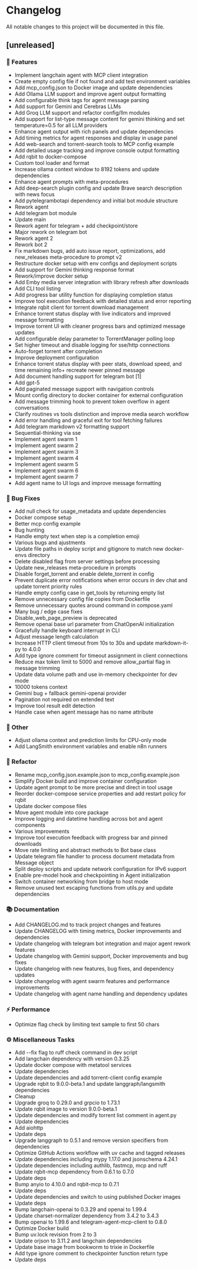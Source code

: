 # Changelog

All notable changes to this project will be documented in this file.

## [unreleased]

### 🚀 Features

- Implement langchain agent with MCP client integration
- Create empty config file if not found and add test environment variables
- Add mcp_config.json to Docker image and update dependencies
- Add Ollama LLM support and improve agent output formatting
- Add configurable think tags for agent message parsing
- Add support for Gemini and Cerebras LLMs
- Add Groq LLM support and refactor config/llm modules
- Add support for list-type message content for gemini thinking and set temperature=0.5 for all LLM providers
- Enhance agent output with rich panels and update dependencies
- Add timing metrics for agent responses and display in usage panel
- Add web-search and torrent-search tools to MCP config example
- Add detailed usage tracking and improve console output formatting
- Add rqbit to docker-compose
- Custom tool loader and format
- Increase ollama context window to 8192 tokens and update dependencies
- Enhance agent prompts with meta-procedures
- Add deep-search plugin config and update Brave search description with news focus
- Add pytelegrambotapi dependency and initial bot module structure
- Rework agent
- Add telegram bot module
- Update main
- Rework agent for telegram + add checkpoint/store
- Major rework on telegram bot
- Rework agent 2
- Rework bot 2
- Fix markdown bugs, add auto issue report, optimizations, add new_releases meta-procedure to prompt v2
- Restructure docker setup with env configs and deployment scripts
- Add support for Gemini thinking response format
- Rework/improve docker setup
- Add Emby media server integration with library refresh after downloads
- Add CLI tool listing
- Add progress bar utility function for displaying completion status
- Improve tool execution feedback with detailed status and error reporting
- Integrate rqbit client for torrent download management
- Enhance torrent status display with live indicators and improved message formatting
- Improve torrent UI with cleaner progress bars and optimized message updates
- Add configurable delay parameter to TorrentManager polling loop
- Set higher timeout and disable logging for sse/http connections
- Auto-forget torrent after completion
- Improve deployment configuration
- Enhance torrent status display with peer stats, download speed, and time remaining info+ recreate newer pinned message
- Add document handling support for telegram bot [1]
- Add gpt-5
- Add paginated message support with navigation controls
- Mount config directory to docker container for external configuration
- Add message trimming hook to prevent token overflow in agent conversations
- Clarify routines vs tools distinction and improve media search workflow
- Add error handling and graceful exit for tool fetching failures
- Add telegram markdown v2 formatting support
- Sequential-thinking via sse
- Implement agent swarm 1
- Implement agent swarm 2
- Implement agent swarm 3
- Implement agent swarm 4
- Implement agent swarm 5
- Implement agent swarm 6
- Implement agent swarm 7
- Add agent name to UI logs and improve message formatting

### 🐛 Bug Fixes

- Add null check for usage_metadata and update dependencies
- Docker compose setup
- Better mcp config example
- Bug hunting
- Handle empty text when step is a completion emoji
- Various bugs and ajustments
- Update file paths in deploy script and gitignore to match new docker-envs directory
- Delete disabled flag from server settings before processing
- Update new_releases meta-procedure in prompts
- Disable forget_torrent and enable delete_torrent in config
- Prevent duplicate error notifications when error occurs in dev chat and update torrent priority rules
- Handle empty config case in get_tools by returning empty list
- Remove unnecessary config file copies from Dockerfile
- Remove unnecessary quotes around command in compose.yaml
- Many bug / edge case fixes
- Disable_web_page_preview is deprecated
- Remove openai base url parameter from ChatOpenAI initialization
- Gracefully handle keyboard interrupt in CLI
- Adjust message length calculation
- Increase HTTP client timeout from 10s to 30s and update markdown-it-py to 4.0.0
- Add type ignore comment for timeout assignment in client connections
- Reduce max token limit to 5000 and remove allow_partial flag in message trimming
- Update data volume path and use in-memory checkpointer for dev mode
- 10000 tokens context
- Gemini bug + fallback gemini-openai provider
- Pagination not required on extended text
- Improve tool result edit detection
- Handle case when agent message has no name attribute

### 💼 Other

- Adjust ollama context and prediction limits for CPU-only mode
- Add LangSmith environment variables and enable n8n runners

### 🚜 Refactor

- Rename mcp_config.json.example.json to mcp_config.example.json
- Simplify Docker build and improve container configuration
- Update agent prompt to be more precise and direct in tool usage
- Reorder docker-compose service properties and add restart policy for rqbit
- Update docker compose files
- Move agent module into core package
- Improve logging and datetime handling across bot and agent components
- Various improvements
- Improve tool execution feedback with progress bar and pinned downloads
- Move rate limiting and abstract methods to Bot base class
- Update telegram file handler to process document metadata from Message object
- Split deploy scripts and update network configuration for IPv6 support
- Enable pre-model hook and checkpointing in Agent initialization
- Switch container networking from bridge to host mode
- Remove unused text escaping functions from utils.py and update dependencies

### 📚 Documentation

- Add CHANGELOG.md to track project changes and features
- Update CHANGELOG with timing metrics, Docker improvements and dependencies
- Update changelog with telegram bot integration and major agent rework features
- Update changelog with Gemini support, Docker improvements and bug fixes
- Update changelog with new features, bug fixes, and dependency updates
- Update changelog with agent swarm features and performance improvements
- Update changelog with agent name handling and dependency updates

### ⚡ Performance

- Optimize flag check by limiting text sample to first 50 chars

### ⚙️ Miscellaneous Tasks

- Add --fix flag to ruff check command in dev script
- Add langchain dependency with version 0.3.25
- Update docker compose with metatool services
- Update dependencies
- Update dependencies and add torrent-client config example
- Upgrade rqbit to 9.0.0-beta.1 and update langgraph/langsmith dependencies
- Cleanup
- Upgrade groq to 0.29.0 and grpcio to 1.73.1
- Update rqbit image to version 9.0.0-beta.1
- Update dependencies and modify torrent list comment in agent.py
- Update dependencies
- Add aiohttp
- Update deps
- Upgrade langgraph to 0.5.1 and remove version specifiers from dependencies
- Optimize GitHub Actions workflow with uv cache and tagged releases
- Update dependencies including mypy 1.17.0 and jsonschema 4.24.1
- Update dependencies including authlib, fastmcp, mcp and ruff
- Update rqbit-mcp dependency from 0.6.1 to 0.7.0
- Update deps
- Bump anyio to 4.10.0 and rqbit-mcp to 0.7.1
- Update deps
- Update dependencies and switch to using published Docker images
- Update deps
- Bump langchain-openai to 0.3.29 and openai to 1.99.4
- Update charset-normalizer dependency from 3.4.2 to 3.4.3
- Bump openai to 1.99.6 and telegram-agent-mcp-client to 0.8.0
- Optimize Docker build
- Bump uv.lock revision from 2 to 3
- Update orjson to 3.11.2 and langchain dependencies
- Update base image from bookworm to trixie in Dockerfile
- Add type ignore comment to checkpointer function return type
- Update deps

<!-- generated by git-cliff -->
